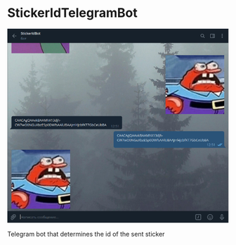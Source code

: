 # StickerIdTelegramBot

![screenshot](img/screenshot.png)

Telegram bot that determines the id of the sent sticker

